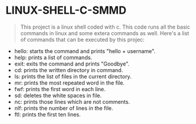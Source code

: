 # LINUX-SHELL-C-SMMD
> This project is a linux shell coded with c. This code runs all the basic commands in linux and some extera commands as well. Here's a list of commands that can be executed by this projec:
* hello: starts the command and prints "hello + username".
* help: prints a list of commands.
* exit: exits the command and prints "Goodbye".
* cd: prints the written directory in command.
* ls: prints the list of files in the current directory.
* mr: prints the most repeated word in the file.
* fwf: prints the first word in each line.
* sd: deletes the white spaces in file.
* nc: prints those lines which are not comments.
* nlf: prints the number of lines in the file.
* ftl: prints the first ten lines.
